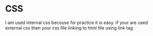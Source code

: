 # CSS 
I am used internal css becouse for practice it is easy. if your are used external css then your css file linking to html file using link tag.

